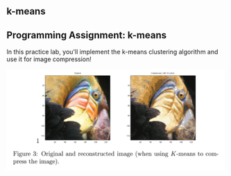 ## k-means

## Programming Assignment: k-means

In this practice lab, you'll implement the k-means clustering algorithm and use it for image compression!  

![figure-3.png](./figure-3.png)